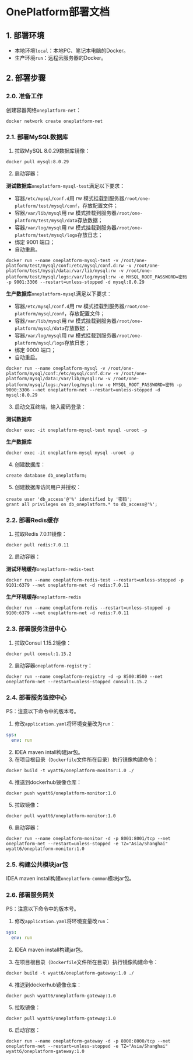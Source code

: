 # OnePlatform部署文档

## 1. 部署环境

- 本地环境`local`：本地PC、笔记本电脑的Docker。
- 生产环境`run`：远程云服务器的Docker。

## 2. 部署步骤

### 2.0. 准备工作

创建容器网络`oneplatform-net`：

```shell
docker network create oneplatform-net
```

### 2.1. 部署MySQL数据库

1. 拉取MySQL 8.0.29数据库镜像：

```shell
docker pull mysql:8.0.29
```

2. 启动容器：

**测试数据库**`oneplatform-mysql-test`满足以下要求：

- 容器`/etc/mysql/conf.d`用 rw 模式挂载到服务器`/root/one-platform/test/mysql/conf`，存放配置文件；
- 容器`/var/lib/mysql`用 rw 模式挂载到服务器`/root/one-platform/test/mysql/data`存放数据；
- 容器`/var/log/mysql`用 rw 模式挂载到服务器`/root/one-platform/test/mysql/logs`存放日志；
- 绑定 9001 端口；
- 自动重启。

```shell
docker run --name oneplatform-mysql-test -v /root/one-platform/test/mysql/conf:/etc/mysql/conf.d:rw -v /root/one-platform/test/mysql/data:/var/lib/mysql:rw -v /root/one-platform/test/mysql/logs:/var/log/mysql:rw -e MYSQL_ROOT_PASSWORD=密码 -p 9001:3306 --restart=unless-stopped -d mysql:8.0.29
```

**生产数据库**`oneplatform-mysql`满足以下要求：

- 容器`/etc/mysql/conf.d`用 rw 模式挂载到服务器`/root/one-platform/mysql/conf`，存放配置文件；
- 容器`/var/lib/mysql`用 rw 模式挂载到服务器`/root/one-platform/mysql/data`存放数据；
- 容器`/var/log/mysql`用 rw 模式挂载到服务器`/root/one-platform/mysql/logs`存放日志；
- 绑定 9000 端口；
- 自动重启。

```shell
docker run --name oneplatform-mysql -v /root/one-platform/mysql/conf:/etc/mysql/conf.d:rw -v /root/one-platform/mysql/data:/var/lib/mysql:rw -v /root/one-platform/mysql/logs:/var/log/mysql:rw -e MYSQL_ROOT_PASSWORD=密码 -p 9000:3306 --net oneplatform-net --restart=unless-stopped -d mysql:8.0.29
```

3. 启动交互终端，输入密码登录：

**测试数据库**

```shell
docker exec -it oneplatform-mysql-test mysql -uroot -p
```

**生产数据库**

```shell
docker exec -it oneplatform-mysql mysql -uroot -p
```

4. 创建数据库：

```mysql
create database db_oneplatform;
```

5. 创建数据库访问用户并授权：

```mysql
create user 'db_access'@'%' identified by '密码';
grant all privileges on db_oneplatform.* to db_access@'%';
```

### 2.2. 部署Redis缓存

1. 拉取Redis 7.0.11镜像：

```shell
docker pull redis:7.0.11
```

2. 启动容器：

**测试环境缓存**`oneplatform-redis-test`

```shell
docker run --name oneplatform-redis-test --restart=unless-stopped -p 9101:6379 --net oneplatform-net -d redis:7.0.11
```

**生产环境缓存**`oneplatform-redis`

```shell
docker run --name oneplatform-redis --restart=unless-stopped -p 9100:6379 --net oneplatform-net -d redis:7.0.11
```

### 2.3. 部署服务注册中心

1. 拉取Consul 1.15.2镜像：

```shell
docker pull consul:1.15.2
```

2. 启动容器`oneplatform-registry`：

```shell
docker run --name oneplatform-registry -d -p 8500:8500 --net oneplatform-net --restart=unless-stopped consul:1.15.2
```

### 2.4. 部署服务监控中心

PS：注意以下命令中的版本号。

1. 修改`application.yaml`将环境变量改为`run`：

```yaml
sys:
  env: run
```

2. IDEA maven intall构建jar包。
3. 在项目根目录（`Dockerfile`文件所在目录）执行镜像构建命令：

```shell
docker build -t wyatt6/oneplatform-monitor:1.0 ./
```

4. 推送到dockerhub镜像仓库：

```shell
docker push wyatt6/oneplatform-monitor:1.0
```

5. 拉取镜像：

```shell
docker pull wyatt6/oneplatform-monitor:1.0
```

6. 启动容器：

```shell
docker run --name oneplatform-monitor -d -p 8001:8001/tcp --net oneplatform-net --restart=unless-stopped -e TZ="Asia/Shanghai" wyatt6/oneplatform-monitor:1.0
```

### 2.5. 构建公共模块jar包

IDEA maven install构建`oneplatform-common`模块jar包。

### 2.6. 部署服务网关

PS：注意以下命令中的版本号。

1. 修改`application.yaml`将环境变量改`run`：

```yaml
sys:
  env: run
```

2. IDEA maven install构建jar包。

3. 在项目根目录（`Dockerfile`文件所在目录）执行镜像构建命令：

```shell
docker build -t wyatt6/oneplatform-gateway:1.0 ./
```

4. 推送到dockerhub镜像仓库：

```shell
docker push wyatt6/oneplatform-gateway:1.0
```

5. 拉取镜像：

```shell
docker pull wyatt6/oneplatform-gateway:1.0
```

6. 启动容器：

```shell
docker run --name oneplatform-gateway -d -p 8000:8000/tcp --net oneplatform-net --restart=unless-stopped -e TZ="Asia/Shanghai" wyatt6/oneplatform-gateway:1.0
```


